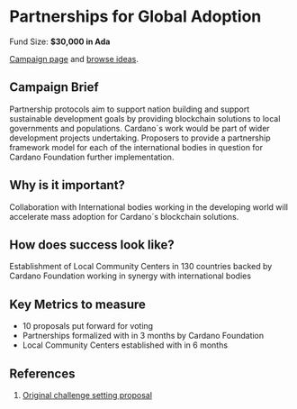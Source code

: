 # Partnerships for Global Adoption

Fund Size: **$30,000 in Ada**

[Campaign page](https://cardano.ideascale.com/a/campaign-home/26114) and [browse ideas](https://cardano.ideascale.com/a/ideas/top/campaign-filter/byids/campaigns/26114/stage/unspecified).

## Campaign Brief

Partnership protocols aim to support nation building and support sustainable development goals by providing blockchain solutions to local governments and populations. Cardano´s work would be part of wider development projects undertaking. Proposers to provide a partnership framework model for each of the international bodies in question for Cardano Foundation further implementation.

## Why is it important?

Collaboration with International bodies working in the developing world will accelerate mass adoption for Cardano´s blockchain solutions.

## How does success look like?

Establishment of Local Community Centers in 130 countries backed by Cardano Foundation working in synergy with international bodies

## Key Metrics to measure

- 10 proposals put forward for voting
- Partnerships formalized with in 3 months by Cardano Foundation
- Local Community Centers established with in 6 months
## References

1. [Original challenge setting proposal](https://cardano.ideascale.com/a/dtd/Partnerships-for-Global-Adoption/340504-48088)